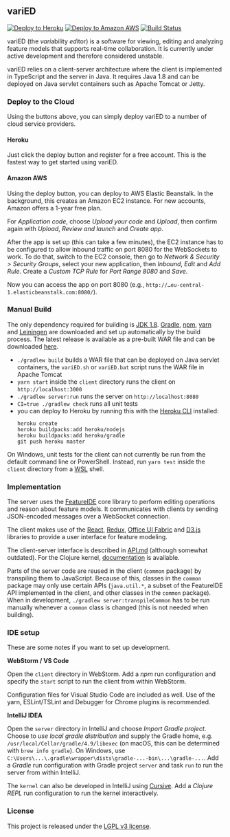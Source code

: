 ## variED

[![Deploy to Heroku](https://www.herokucdn.com/deploy/button.svg)](https://heroku.com/deploy?template=https://github.com/ekuiter/variED/tree/build) [![Deploy to Amazon AWS](https://s3.eu-central-1.amazonaws.com/de.ovgu.spldev.varied/awsdeploy.png)](https://console.aws.amazon.com/elasticbeanstalk/?region=eu-central-1#/newApplication?applicationName=variED&platform=Tomcat%208.5%20with%20Java%208%20running%20on%2064bit%20Amazon%20Linux&sourceBundleUrl=https%3A%2F%2Fs3.eu-central-1.amazonaws.com%2Fde.ovgu.spldev.varied%2Fserver.war&environmentType=SingleInstance&tierName=WebServer)
[![Build Status](https://travis-ci.com/ekuiter/variED.svg?branch=master)](https://travis-ci.com/ekuiter/variED)

variED (the *vari*ability *ed*itor) is a software for viewing, editing and
analyzing feature models that supports real-time collaboration.
It is currently under active development and therefore considered unstable.

variED relies on a client-server architecture where the client is implemented in
TypeScript and the server in Java. It requires Java 1.8 and can be deployed on
Java servlet containers such as Apache Tomcat or Jetty.

### Deploy to the Cloud

Using the buttons above, you can simply deploy variED to a number of cloud
service providers.

#### Heroku

Just click the deploy button and register for a free account. This is the
fastest way to get started using variED.

#### Amazon AWS

Using the deploy button, you can deploy to AWS Elastic Beanstalk. In the
background, this creates an Amazon EC2 instance. For new accounts, Amazon offers
a 1-year free plan.

For *Application code*, choose *Upload your code* and *Upload*, then confirm
again with *Upload*, *Review and launch* and *Create app*.

After the app is set up (this can take a few minutes), the EC2 instance has to
be configured to allow inbound traffic on port 8080 for the WebSockets to work.
To do that, switch to the EC2 console, then go to *Network & Security > Security
Groups*, select your new application, then *Inbound*, *Edit* and *Add Rule*.
Create a *Custom TCP Rule* for *Port Range* *8080* and *Save*.

Now you can access the app on port 8080 (e.g.,
`http://…eu-central-1.elasticbeanstalk.com:8080/`).

### Manual Build

The only dependency required for building is [JDK
1.8](http://www.oracle.com/technetwork/java/javase/downloads/jdk8-downloads-2133151.html).
[Gradle](https://gradle.org/), [npm](https://nodejs.org/),
[yarn](https://yarnpkg.com/) and [Leiningen](https://leiningen.org/) 
are downloaded and set up automatically by the build process.
The latest release is available as a pre-built WAR file and can be downloaded
[here](https://github.com/ekuiter/variED/releases/latest).

- `./gradlew build` builds a WAR file that can be deployed on Java servlet
  containers, the `variED.sh` or `variED.bat` script runs the WAR file in Apache Tomcat
- `yarn start` inside the `client` directory runs the client on
  `http://localhost:3000`
- `./gradlew server:run` runs the server on `http://localhost:8080`
- `CI=true ./gradlew check` runs all unit tests
- you can deploy to Heroku by running this with the
  [Heroku CLI](https://devcenter.heroku.com/articles/heroku-cli) installed:
  ```
  heroku create
  heroku buildpacks:add heroku/nodejs
  heroku buildpacks:add heroku/gradle
  git push heroku master
  ```
  
On Windows, unit tests for the client can not currently be run from the default
command line or PowerShell. Instead, run `yarn test` inside the `client` directory
from a [WSL](https://docs.microsoft.com/en-us/windows/wsl/install-win10) shell.

### Implementation

The server uses the [FeatureIDE](https://featureide.github.io/) core library to
perform editing operations and reason about feature models. It communicates with
clients by sending JSON-encoded messages over a WebSocket connection.

The client makes use of the [React](https://reactjs.org/),
[Redux](https://redux.js.org/), [Office UI
Fabric](https://developer.microsoft.com/en-us/fabric) and
[D3.js](https://d3js.org/) libraries to provide a user interface for feature
modeling.

The client-server interface is described in [API.md](API.md) (although somewhat outdated).
For the Clojure kernel,
[documentation](https://s3.eu-central-1.amazonaws.com/de.ovgu.spldev.varied/kernel-documentation/index.html) 
is available.

Parts of the server code are reused in the client (`common` package) by
transpiling them to JavaScript. Because of this, classes in the `common` package
may only use certain APIs (`java.util.*`, a subset of the FeatureIDE API
implemented in the client, and other classes in the `common` package). When in
development, `./gradlew server:transpileCommon` has to be run manually whenever
a `common` class is changed (this is not needed when building).

### IDE setup

These are some notes if you want to set up development.

**WebStorm / VS Code**

Open the `client` directory in WebStorm. Add a *npm* run configuration and
specify the `start` script to run the client from within WebStorm.

Configuration files for Visual Studio Code are included as well. Use of the
yarn, ESLint/TSLint and Debugger for Chrome plugins is recommended.

**IntelliJ IDEA**

Open the `server` directory in IntelliJ and choose *Import Gradle project*.
Choose to *use local gradle distribution* and supply the Gradle home, e.g.
`/usr/local/Cellar/gradle/4.9/libexec` (on macOS, this can be determined with
`brew info gradle`). On Windows, use
`C:\Users\...\.gradle\wrapper\dists\gradle-...-bin\...\gradle-...`.
Add a *Gradle* run configuration with Gradle project `server` and task `run`
to run the server from within IntelliJ.

The `kernel` can also be developed in IntelliJ using
[Cursive](https://cursive-ide.com/). Add a *Clojure REPL* run configuration
to run the kernel interactively.

### License

This project is released under the [LGPL v3 license](LICENSE.txt).
